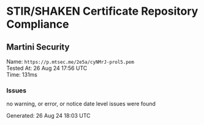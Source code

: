 # STIR/SHAKEN Certificate Repository Compliance

## Martini Security

Name: `https://p.mtsec.me/2e5a/cyNMrJ-prol5.pem`\
Tested At: 26 Aug 24 17:56 UTC\
Time: 131ms

### Issues

no warning, or error, or notice date level issues were found

Generated: 26 Aug 24 18:03 UTC
